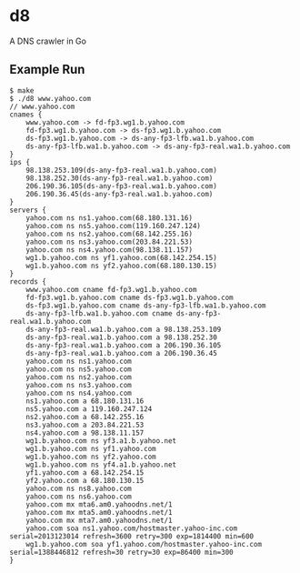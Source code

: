# d8

A DNS crawler in Go

## Example Run

	$ make
	$ ./d8 www.yahoo.com
	// www.yahoo.com
	cnames {
	    www.yahoo.com -> fd-fp3.wg1.b.yahoo.com
	    fd-fp3.wg1.b.yahoo.com -> ds-fp3.wg1.b.yahoo.com
	    ds-fp3.wg1.b.yahoo.com -> ds-any-fp3-lfb.wa1.b.yahoo.com
	    ds-any-fp3-lfb.wa1.b.yahoo.com -> ds-any-fp3-real.wa1.b.yahoo.com
	}
	ips {
	    98.138.253.109(ds-any-fp3-real.wa1.b.yahoo.com)
	    98.138.252.30(ds-any-fp3-real.wa1.b.yahoo.com)
	    206.190.36.105(ds-any-fp3-real.wa1.b.yahoo.com)
	    206.190.36.45(ds-any-fp3-real.wa1.b.yahoo.com)
	}
	servers {
	    yahoo.com ns ns1.yahoo.com(68.180.131.16)
	    yahoo.com ns ns5.yahoo.com(119.160.247.124)
	    yahoo.com ns ns2.yahoo.com(68.142.255.16)
	    yahoo.com ns ns3.yahoo.com(203.84.221.53)
	    yahoo.com ns ns4.yahoo.com(98.138.11.157)
	    wg1.b.yahoo.com ns yf1.yahoo.com(68.142.254.15)
	    wg1.b.yahoo.com ns yf2.yahoo.com(68.180.130.15)
	}
	records {
	    www.yahoo.com cname fd-fp3.wg1.b.yahoo.com
	    fd-fp3.wg1.b.yahoo.com cname ds-fp3.wg1.b.yahoo.com
	    ds-fp3.wg1.b.yahoo.com cname ds-any-fp3-lfb.wa1.b.yahoo.com
	    ds-any-fp3-lfb.wa1.b.yahoo.com cname ds-any-fp3-real.wa1.b.yahoo.com
	    ds-any-fp3-real.wa1.b.yahoo.com a 98.138.253.109
	    ds-any-fp3-real.wa1.b.yahoo.com a 98.138.252.30
	    ds-any-fp3-real.wa1.b.yahoo.com a 206.190.36.105
	    ds-any-fp3-real.wa1.b.yahoo.com a 206.190.36.45
	    yahoo.com ns ns1.yahoo.com
	    yahoo.com ns ns5.yahoo.com
	    yahoo.com ns ns2.yahoo.com
	    yahoo.com ns ns3.yahoo.com
	    yahoo.com ns ns4.yahoo.com
	    ns1.yahoo.com a 68.180.131.16
	    ns5.yahoo.com a 119.160.247.124
	    ns2.yahoo.com a 68.142.255.16
	    ns3.yahoo.com a 203.84.221.53
	    ns4.yahoo.com a 98.138.11.157
	    wg1.b.yahoo.com ns yf3.a1.b.yahoo.net
	    wg1.b.yahoo.com ns yf1.yahoo.com
	    wg1.b.yahoo.com ns yf2.yahoo.com
	    wg1.b.yahoo.com ns yf4.a1.b.yahoo.net
	    yf1.yahoo.com a 68.142.254.15
	    yf2.yahoo.com a 68.180.130.15
	    yahoo.com ns ns8.yahoo.com
	    yahoo.com ns ns6.yahoo.com
	    yahoo.com mx mta6.am0.yahoodns.net/1
	    yahoo.com mx mta5.am0.yahoodns.net/1
	    yahoo.com mx mta7.am0.yahoodns.net/1
	    yahoo.com soa ns1.yahoo.com/hostmaster.yahoo-inc.com serial=2013123014 refresh=3600 retry=300 exp=1814400 min=600
	    wg1.b.yahoo.com soa yf1.yahoo.com/hostmaster.yahoo-inc.com serial=1388446812 refresh=30 retry=30 exp=86400 min=300
	}
